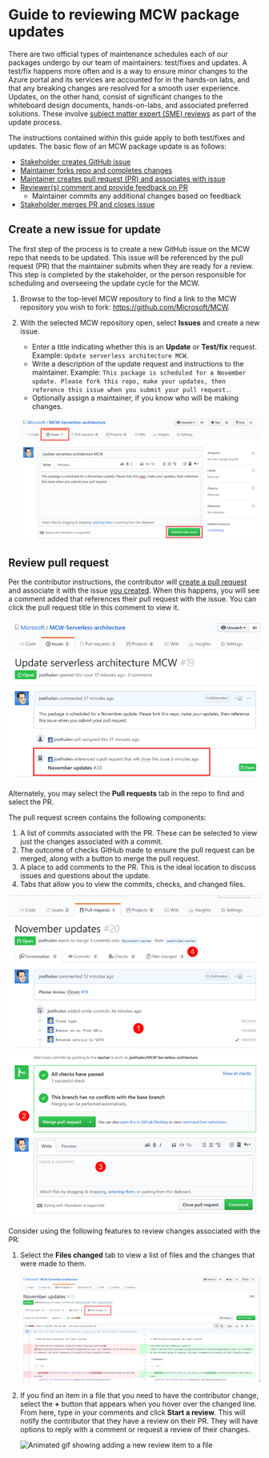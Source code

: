 # Guide to reviewing MCW package updates

There are two official types of maintenance schedules each of our packages undergo by our team of maintainers: test/fixes and updates. A test/fix happens more often and is a way to ensure minor changes to the Azure portal and its services are accounted for in the hands-on labs, and that any breaking changes are resolved for a smooth user experience. Updates, on the other hand, consist of significant changes to the whiteboard design documents, hands-on-labs, and associated preferred solutions. These involve [subject matter expert (SME) reviews](./reviewers.md) as part of the update process.

The instructions contained within this guide apply to both test/fixes and updates. The basic flow of an MCW package update is as follows:

- [Stakeholder creates GitHub issue]()
- [Maintainer forks repo and completes changes]()
- [Maintainer creates pull request (PR) and associates with issue]()
- [Reviewer(s) comment and provide feedback on PR]()
  - Maintainer commits any additional changes based on feedback
- [Stakeholder merges PR and closes issue]()

## Create a new issue for update

The first step of the process is to create a new GitHub issue on the MCW repo that needs to be updated. This issue will be referenced by the pull request (PR) that the maintainer submits when they are ready for a review. This step is completed by the stakeholder, or the person responsible for scheduling and overseeing the update cycle for the MCW.

1.  Browse to the top-level MCW repository to find a link to the MCW repository you wish to fork: <https://github.com/Microsoft/MCW>.

2.  With the selected MCW repository open, select **Issues** and create a new issue.

    - Enter a title indicating whether this is an **Update** or **Test/fix** request. Example: `Update serverless architecture MCW`.
    - Write a description of the update request and instructions to the maintainer. Example: `This package is scheduled for a November update. Please fork this repo, make your updates, then reference this issue when you submit your pull request.`.
    - Optionally assign a maintainer, if you know who will be making changes.

    ![Screenshot of a new GitHub issue for requesting an update](media/new-github-issue.png 'GitHub issue')

## Review pull request

Per the contributor instructions, the contributor will [create a pull request](contributors.md#create-pull-request) and associate it with the issue [you created](#create-a-new-issue-for-update). When this happens, you will see a comment added that references their pull request with the issue. You can click the pull request title in this comment to view it.

![Screenshot of issue with linked PR](media/issue-with-linked-pr.png 'Issue with linked PR')

Alternately, you may select the **Pull requests** tab in the repo to find and select the PR.

The pull request screen contains the following components:

1. A list of commits associated with the PR. These can be selected to view just the changes associated with a commit.
1. The outcome of checks GitHub made to ensure the pull request can be merged, along with a button to merge the pull request.
1. A place to add comments to the PR. This is the ideal location to discuss issues and questions about the update.
1. Tabs that allow you to view the commits, checks, and changed files.

![Screenshot of the various components of a pull request](media/pull-request-components.png 'Pull request components')

Consider using the following features to review changes associated with the PR:

1.  Select the **Files changed** tab to view a list of files and the changes that were made to them.

    ![Screenshot of the files changed tab](media/files-changed-tab.png 'Files changed tab')

2.  If you find an item in a file that you need to have the contributor change, select the **+** button that appears when you hover over the changed line. From here, type in your comments and click **Start a review**. This will notify the contributor that they have a review on their PR. They will have options to reply with a comment or request a review of their changes.

    ![Animated gif showing adding a new review item to a file](media/start-review.gif 'Start review')
